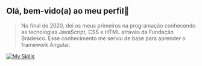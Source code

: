 ## Olá, bem-vido(a) ao meu perfil👋
> No final de 2020, dei os meus primeiros na programação conhecendo as tecnologias JavaScript, CSS e HTML através da Fundação Bradesco. Esse conhecimento me serviu de base para aprender o framework Angular.

[![My Skills](https://skillicons.dev/icons?i=java,kotlin,gradle,maven,hibernate,postgresql,mongodb,spring,linux,grafana,gcp,angular,figma&theme=dark)](https://skillicons.dev)


